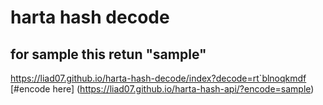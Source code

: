 # harta hash decode
## for sample this retun "sample"
https://liad07.github.io/harta-hash-decode/index?decode=rt`blnoqkmdf
[#encode here] (https://liad07.github.io/harta-hash-api/?encode=sample)

